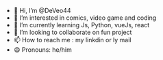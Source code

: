 - 👋 Hi, I’m @DeVeo44
- 👀 I’m interested in comics, video game and coding
- 🌱 I’m currently learning Js, Python, vueJs, react
- 💞️ I’m looking to collaborate on fun project
- 📫 How to reach me : my linkdin or ly mail
- 😄 Pronouns: he/him

<!---
DeVeo44/DeVeo44 is a ✨ special ✨ repository because its `README.md` (this file) appears on your GitHub profile.
You can click the Preview link to take a look at your changes.
--->
